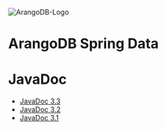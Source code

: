 ![ArangoDB-Logo](https://docs.arangodb.com/assets/arangodb_logo_2016_inverted.png)

# ArangoDB Spring Data

# JavaDoc

- [JavaDoc 3.3](http://arangodb.github.io/spring-data/javadoc-3_3)
- [JavaDoc 3.2](http://arangodb.github.io/spring-data/javadoc-3_2)
- [JavaDoc 3.1](http://arangodb.github.io/spring-data/javadoc-3_1)
